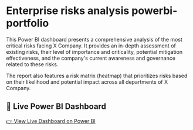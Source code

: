 # Enterprise risks analysis powerbi-portfolio

This Power BI dashboard presents a comprehensive analysis of the most critical risks facing X Company. It provides an in-depth assessment of existing risks, their level of importance and criticality, potential mitigation effectiveness, and the company's current awareness and governance related to these risks.

The report also features a risk matrix (heatmap) that prioritizes risks based on their likelihood and potential impact across all departments of X Company.

## 🔗 Live Power BI Dashboard
[👉 View Live Dashboard on Power BI](https://app.powerbi.com/view?r=eyJrIjoiMTQ3YTI2NzktZjY2MS00YjE1LWIyZjctNGM4ZjA5MTRlYzIyIiwidCI6ImNiNzJjNTRlLTRhMzEtNGQ5ZS1iMTRhLTFlYTM2ZGZhYzk0YyIsImMiOjF9)
